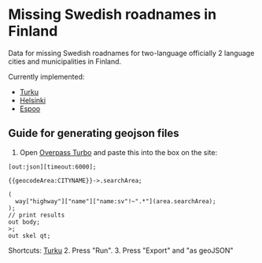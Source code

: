 # Missing Swedish roadnames in Finland

Data for missing Swedish roadnames for two-language officially 2 language cities and municipalities in Finland.

Currently implemented:
* [Turku](Turku.geojson)
* [Helsinki](Helsinki.geojson)
* [Espoo](Espoo.geojson)

## Guide for generating geojson files
1. Open [Overpass Turbo](https://overpass-turbo.eu/) and paste this into the box on the site:
```
[out:json][timeout:6000];

{{geocodeArea:CITYNAME}}->.searchArea;

(
  way["highway"]["name"]["name:sv"!~".*"](area.searchArea);
);
// print results
out body;
>;
out skel qt;
```
Shortcuts: [Turku](http://overpass-turbo.eu/s/q0M)<!--, [Helsinki](), [Espoo]()-->
2. Press "Run".
3. Press "Export" and "as geoJSON"